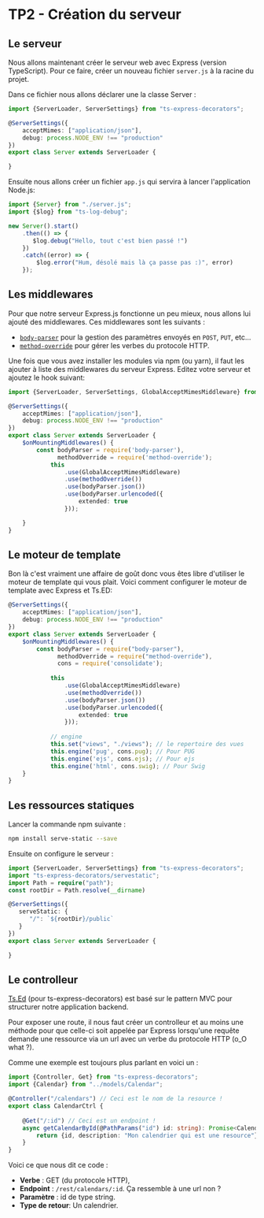 # TP2 - Création du serveur

## Le serveur

Nous allons maintenant créer le serveur web avec Express (version TypeScript).
Pour ce faire, créer un nouveau fichier `server.js` à la racine du projet.

Dans ce fichier nous allons déclarer une la classe Server :

```typescript
import {ServerLoader, ServerSettings} from "ts-express-decorators";

@ServerSettings({
    acceptMimes: ["application/json"],
    debug: process.NODE_ENV !== "production"
})
export class Server extends ServerLoader {

}
```

Ensuite nous allons créer un fichier `app.js` qui servira à lancer l'application Node.js:

```typescript
import {Server} from "./server.js";
import {$log} from "ts-log-debug";

new Server().start()
    .then(() => {
       $log.debug("Hello, tout c'est bien passé !")
    })
    .catch((error) => {
        $log.error("Hum, désolé mais là ça passe pas :)", error)
    });
```

## Les middlewares

Pour que notre serveur Express.js fonctionne un peu mieux, nous allons lui ajouté des middlewares.
Ces middlewares sont les suivants :

* [`body-parser`](https://github.com/expressjs/body-parser) pour la gestion des paramètres envoyés en `POST`, `PUT`, etc...
* [`method-override`](https://github.com/expressjs/method-override) pour gérer les verbes du protocole HTTP.

Une fois que vous avez installer les modules via npm (ou yarn), il faut les ajouter à liste des middlewares du serveur Express.
Editez votre serveur et ajoutez le hook suivant:

```typescript
import {ServerLoader, ServerSettings, GlobalAcceptMimesMiddleware} from "ts-express-decorators";

@ServerSettings({
    acceptMimes: ["application/json"],
    debug: process.NODE_ENV !== "production"
})
export class Server extends ServerLoader {
    $onMountingMiddlewares() {
        const bodyParser = require('body-parser'),
              methodOverride = require('method-override');
            this
                .use(GlobalAcceptMimesMiddleware)
                .use(methodOverride())
                .use(bodyParser.json())
                .use(bodyParser.urlencoded({
                    extended: true
                }));

    }
}
```

## Le moteur de template

Bon là c'est vraiment une affaire de goût donc vous êtes libre d'utiliser le moteur de template qui vous plait.
Voici comment configurer le moteur de template avec Express et Ts.ED:

```typescript
@ServerSettings({
    acceptMimes: ["application/json"],
    debug: process.NODE_ENV !== "production"
})
export class Server extends ServerLoader {
    $onMountingMiddlewares() {
        const bodyParser = require("body-parser"),
              methodOverride = require("method-override"),
              cons = require('consolidate');
              
            this
                .use(GlobalAcceptMimesMiddleware)
                .use(methodOverride())
                .use(bodyParser.json())
                .use(bodyParser.urlencoded({
                    extended: true
                }));
           
            // engine
            this.set("views", "./views"); // le repertoire des vues
            this.engine('pug', cons.pug); // Pour PUG
            this.engine('ejs', cons.ejs); // Pour ejs
            this.engine('html', cons.swig); // Pour Swig
    }
}
```

## Les ressources statiques

Lancer la commande npm suivante :

```bash
npm install serve-static --save
```
Ensuite on configure le serveur :
```typescript
import {ServerLoader, ServerSettings} from "ts-express-decorators";
import "ts-express-decorators/servestatic";
import Path = require("path");
const rootDir = Path.resolve(__dirname)

@ServerSettings({
   serveStatic: {
      "/": `${rootDir}/public`
   }
})
export class Server extends ServerLoader {

}
```

## Le controlleur

[Ts.Ed](https://romakita.github.io/ts-express-decorators) (pour ts-express-decorators) est basé sur le pattern MVC pour 
structurer notre application backend.

Pour exposer une route, il nous faut créer un controlleur et au moins une méthode pour que celle-ci soit appelée par Express
lorsqu'une requête demande une ressource via un url avec un verbe du protocole HTTP (o_O what ?).

Comme une exemple est toujours plus parlant en voici un :

```typescript
import {Controller, Get} from "ts-express-decorators";
import {Calendar} from "../models/Calendar";

@Controller("/calendars") // Ceci est le nom de la resource !
export class CalendarCtrl {
    
    @Get("/:id") // Ceci est un endpoint !
    async getCalendarById(@PathParams("id") id: string): Promise<Calendar> {
        return {id, description: "Mon calendrier qui est une resource"}
    }
}
```

Voici ce que nous dit ce code :

- **Verbe** : GET (du protocole HTTP),
- **Endpoint** : `/rest/calendars/:id`. Ça ressemble à une url non ?
- **Paramètre** : id de type string.
- **Type de retour**: Un calendrier.

